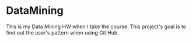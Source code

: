 # DataMining
This is my Data Mining HW when I take the course.
This project's goal is to find out the user's pattern when using Git Hub. 
